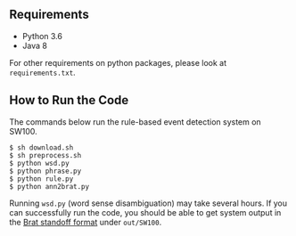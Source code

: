 
## Requirements
- Python 3.6
- Java 8

For other requirements on python packages, please look at ```requirements.txt```.

## How to Run the Code
The commands below run the rule-based event detection system on SW100.
```
$ sh download.sh
$ sh preprocess.sh
$ python wsd.py
$ python phrase.py
$ python rule.py
$ python ann2brat.py
```

Running `wsd.py` (word sense disambiguation) may take several hours.  If you
can successfully run the code, you should be able to get system output in the
[Brat standoff format](http://brat.nlplab.org/standoff.html) under `out/SW100`.
